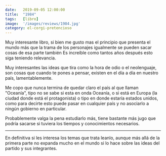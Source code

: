 ```yaml
---
date:   2019-09-05 12:00:00
title:  "1984"
tags:   [libro]
image:  '/images/reviews/1984.jpg'
category: el-corgi-pretencioso
---
```

Muy interesante libro, si bien me gusto mas el principio que presenta el mundo más que la trama de los personajes igualmente se pueden sacar cosas de esa parte también
Es increíble como tantos años después esto siga teniendo relevancia.

Muy interesantes las ideas que tira como la hora de odio o el neolenguaje, son cosas que cuando te pones a pensar, existen en el día a día en nuestro país, lamentablemente.

Me copo que nunca termina de quedar claro el país al que llaman "Oceanía", tipo no se sabe si esta en onda Oceanía, o si está en Europa (la ciudad donde está el protagonista) o tipo en donde estaría estados unidos, como para decirte esto puede pasar en cualquier país y no asociarlo a ningún gobierno en particular.

Probablemente valga la pena estudiarlo más, tiene bastante más jugo que podría sacarse si tuviera los tiempos y conocimientos necesarios.

<hr>

En definitiva si les interesa los temas que trata leanlo, aunque más allá de la primera parte no expanda mucho en el mundo si lo hace sobre las ideas del partido y sus integrantes.